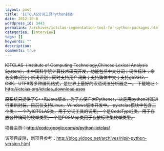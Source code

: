 ```yaml
---
layout: post
title: 'ICTCLAS分词工具Python封装'
date: 2012-10-8
wordpress_id: 3443
permalink: /archives/ictclas-segmentation-tool-for-python-packages.html
categories: [Interview]
tags: []
keywords: ""
description: 
comments: true
---
```

~~ICTCLAS（Institute of Computing Technology,Chinese Lexical Analysis System），由中国科学院计算技术研究开发，功能包括中文分词；词性标注；命名实体识别；新词识别；同时支持用户词典；支持繁体中文；支持gb2312、GBK、UTF8等多种编码格式，是世界上最好的汉语词法分析器之一。 下载地址：<http://ictclas.org/ictclas_download.aspx>~~

~~原系统只提供了C++和Java版本，为了方便广大Pythoner，决定用python对其进行重新封装。目前仅支持Linux，Windows版本开发中。 pyictclas模块中包含三个类：一个PyICTCLAS类，用于分词工具的调用;一个是CodeType<a href="http://code.google.com/p/python-ictclas/w/edit/CodeType">?</a>类，用于存放各种编码的枚举类型;一个是POSMap类用于存放标注集枚举类型。~~

~~项目主页：<http://code.google.com/p/python-ictclas/>~~

该项目废除，新项目参考：<http://blog.yidooo.net/archives/nlpir-python-version.html>
